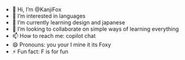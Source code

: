 - 👋 Hi, I’m @KanjiFox
- 👀 I’m interested in languages
- 🌱 I’m currently learning design and japanese
- 💞️ I’m looking to collaborate on simple ways of learning everything
- 📫 How to reach me: copilot chat
- 😄 Pronouns: you your I mine it its Foxy
- ⚡ Fun fact: F is for fun

<!---
BeLLKa1/BeLLKa1 is a ✨ special ✨ repository because its `README.md` (this file) appears on your GitHub profile.
You can click the Preview link to take a look at your changes.
--->
